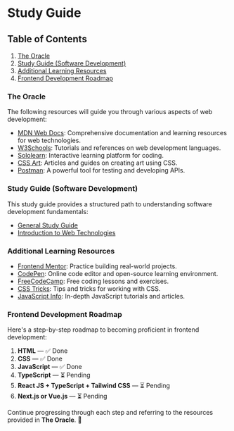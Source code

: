 # Study Guide

## Table of Contents

1. [The Oracle](#the-oracle)
2. [Study Guide (Software Development)](#study-guide-software-development)
3. [Additional Learning Resources](#additional-learning-resources)
4. [Frontend Development Roadmap](#frontend-development-roadmap)

### The Oracle

The following resources will guide you through various aspects of web development:

- [MDN Web Docs](https://developer.mozilla.org/): Comprehensive documentation and learning resources for web technologies.
- [W3Schools](https://www.w3schools.com/): Tutorials and references on web development languages.
- [Sololearn](https://www.sololearn.com/en/): Interactive learning platform for coding.
- [CSS Art](https://robleto.medium.com): Articles and guides on creating art using CSS.
- [Postman](https://www.postman.com/): A powerful tool for testing and developing APIs.

### Study Guide (Software Development)

This study guide provides a structured path to understanding software development fundamentals:

- [General Study Guide](https://docs.google.com/presentation/d/1hx0jzCpcUUbXkpgntqWA8s9vxojtYfWhqQOE6Q5SKGo/edit?usp=sharing)
- [Introduction to Web Technologies](https://docs.google.com/presentation/d/1j6CqGnWdBiWGyxFVLZBjIADFpv0aUj65zHpsri5bMHs/htmlpresent)

### Additional Learning Resources

- [Frontend Mentor](https://www.frontendmentor.io/): Practice building real-world projects.
- [CodePen](https://codepen.io/): Online code editor and open-source learning environment.
- [FreeCodeCamp](https://www.freecodecamp.org/): Free coding lessons and exercises.
- [CSS Tricks](https://css-tricks.com/): Tips and tricks for working with CSS.
- [JavaScript Info](https://javascript.info/): In-depth JavaScript tutorials and articles.

### Frontend Development Roadmap

Here's a step-by-step roadmap to becoming proficient in frontend development:

1. **HTML** — ✅ Done
2. **CSS** — ✅ Done
3. **JavaScript** — ✅ Done
4. **TypeScript** — ⏳ Pending
5. **React JS + TypeScript + Tailwind CSS** — ⏳ Pending
6. **Next.js or Vue.js** — ⏳ Pending

Continue progressing through each step and referring to the resources provided in **The Oracle**. 🚀
